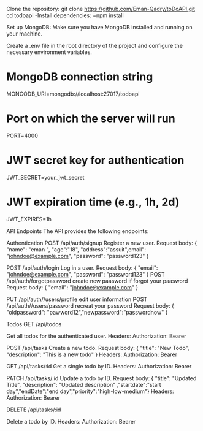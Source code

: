 Clone the repository:
git clone https://github.com/Eman-Qadry/toDoAPI.git
cd todoapi
-Install dependencies:
=npm install

Set up MongoDB:
Make sure you have MongoDB installed and running on your machine.

Create a .env file in the root directory of the project and configure the necessary environment variables.
# MongoDB connection string
MONGODB_URI=mongodb://localhost:27017/todoapi

# Port on which the server will run
PORT=4000

# JWT secret key for authentication
JWT_SECRET=your_jwt_secret

# JWT expiration time (e.g., 1h, 2d)
JWT_EXPIRES=1h


API Endpoints
The API provides the following endpoints:

Authentication
POST /api/auth/signup
Register a new user.
Request body: { "name": "eman ", "age":"18", "address":"assuit",email": "johndoe@example.com", "password": "password123" }

POST /api/auth/login
Log in a user.
Request body: { "email": "johndoe@example.com", "password": "password123" }
POST /api/auth/forgotpassword
create new paasword if forgot your paasword
Request body: { "email": "johndoe@example.com" }

PUT /api/auth//users/profile
edit user information
POST /api/auth//users/password
recreat your password
Request body: { "oldpassword": "pawword12","newpassword":"passwordnow" }



Todos
GET /api/todos

Get all todos for the authenticated user.
Headers: Authorization: Bearer <token>

POST /api/tasks
Create a new todo.
Request body: { "title": "New Todo", "description": "This is a new todo" }
Headers: Authorization: Bearer <token>

GET /api/tasks/:id
Get a single todo by ID.
Headers: Authorization: Bearer <token>

PATCH /api/tasks/:id
Update a todo by ID.
Request body: { "title": "Updated Title", "description": "Updated description" ,"startdate":"start day","endDate":"end day","priority":"high-low-medium"}
Headers: Authorization: Bearer <token>

DELETE /api/tasks/:id

Delete a todo by ID.
Headers: Authorization: Bearer <token>
